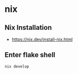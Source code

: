 # nix

## Nix Installation

- https://nix.dev/install-nix.html

## Enter flake shell

```sh
nix develop
```
